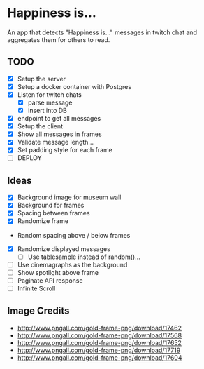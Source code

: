 # Happiness is...

An app that detects "Happiness is..." messages in twitch chat and aggregates them for others to read.

## TODO

* [x] Setup the server
* [x] Setup a docker container with Postgres
* [x] Listen for twitch chats
  * [x] parse message
  * [x] insert into DB
* [x] endpoint to get all messages
* [x] Setup the client
* [x] Show all messages in frames
* [x] Validate message length...
* [x] Set padding style for each frame
* [ ] DEPLOY

## Ideas

* [x] Background image for museum wall
* [x] Background for frames
* [x] Spacing between frames
* [x] Randomize frame
* Random spacing above / below frames
* [x] Randomize displayed messages
  * [ ] Use tablesample instead of random()...
* [ ] Use cinemagraphs as the background
* [ ] Show spotlight above frame
* [ ] Paginate API response
* [ ] Infinite Scroll

## Image Credits

* http://www.pngall.com/gold-frame-png/download/17462
* http://www.pngall.com/gold-frame-png/download/17568
* http://www.pngall.com/gold-frame-png/download/17652
* http://www.pngall.com/gold-frame-png/download/17719
* http://www.pngall.com/gold-frame-png/download/17604
